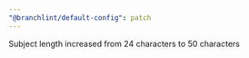 ```yaml
---
"@branchlint/default-config": patch
---
```


Subject length increased from 24 characters to 50 characters
